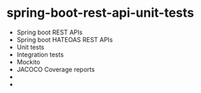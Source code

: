 # spring-boot-rest-api-unit-tests

- Spring boot REST APIs
- Spring boot HATEOAS REST APIs
- Unit tests
- Integration tests
- Mockito
- JACOCO Coverage reports
-
- 
